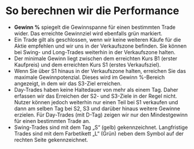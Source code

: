 # **So berechnen wir die Performance**
- **Gewinn %** spiegelt die Gewinnspanne für einen bestimmten Trade wider. Das erreichte Gewinnziel wird ebenfalls grün markiert.
- Ein Trade gilt als geschlossen, wenn wir keine weiteren Käufe für die Aktie empfehlen und wir uns in der Verkaufszone befinden. Sie können bei Swing- und Long-Trades weiterhin in der Verkaufszone halten.
- Der minimale Gewinn liegt zwischen dem erreichten Kurs B1 (erster Kaufpreis) und dem erreichten Kurs S1 (erstes Verkaufsziel).
- Wenn Sie über S1 hinaus in der Verkaufszone halten, erreichen Sie das maximale Gewinnpotenzial. Dieses wird im Gewinn %-Bereich angezeigt, in dem wir das S3-Ziel erreichen.
- Day-Trades haben keine Haltedauer von mehr als einem Tag. Daher erfassen wir das Erreichen der S2- und S3-Ziele in der Regel nicht. Nutzer können jedoch weiterhin nur einen Teil bei S1 verkaufen und dann am selben Tag bei S2, S3 und darüber hinaus weitere Gewinne erzielen. Für Day-Trades (mit D-Tag) zeigen wir nur den Mindestgewinn für einen bestimmten Trade an.
- Swing-Trades sind mit dem Tag „S“ (gelb) gekennzeichnet. Langfristige Trades sind mit dem Farbetikett „L“ (Grün) neben dem Symbol auf der rechten Seite gekennzeichnet.
